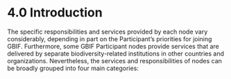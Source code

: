 # 4.0 Introduction

The specific responsibilities and services provided by each node vary considerably, depending in part on the Participant’s priorities for joining GBIF. Furthermore, some GBIF Participant nodes provide services that are delivered by separate biodiversity-related institutions in other countries and organizations. Nevertheless, the services and responsibilities of nodes can be broadly grouped into four main categories:

